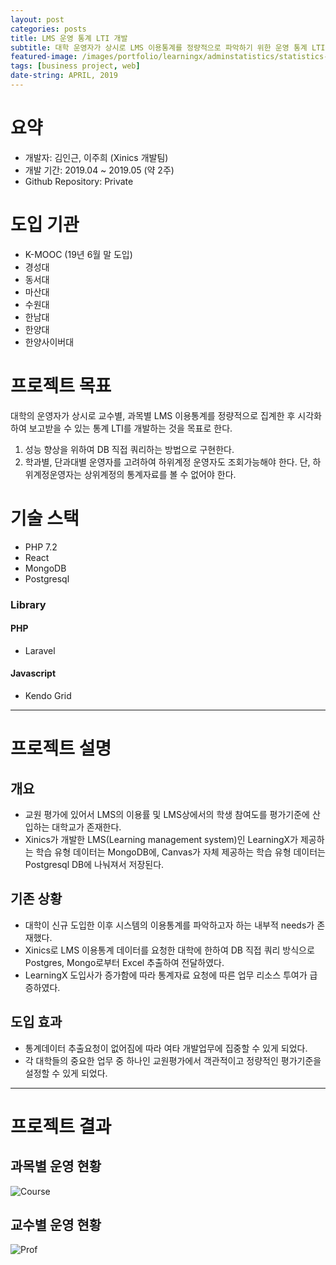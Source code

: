 ```yaml
---
layout: post
categories: posts
title: LMS 운영 통계 LTI 개발
subtitle: 대학 운영자가 상시로 LMS 이용통계를 정량적으로 파악하기 위한 운영 통계 LTI(Learning Tools Interoperability) 개발
featured-image: /images/portfolio/learningx/adminstatistics/statistics-main.jpg
tags: [business project, web]
date-string: APRIL, 2019
---
```



# 요약
- 개발자: 김인근, 이주희 (Xinics 개발팀)
- 개발 기간: 2019.04 ~ 2019.05 (약 2주)
- Github Repository: Private

# 도입 기관
- K-MOOC (19년 6월 말 도입)
- 경성대
- 동서대
- 마산대
- 수원대
- 한남대
- 한양대
- 한양사이버대

# 프로젝트 목표
대학의 운영자가 상시로 교수별, 과목별 LMS 이용통계를 정량적으로 집계한 후 시각화하여 보고받을 수 있는 통계 LTI를 개발하는 것을 목표로 한다.

1. 성능 향상을 위하여 DB 직접 쿼리하는 방법으로 구현한다.
2. 학과별, 단과대별 운영자를 고려하여 하위계정 운영자도 조회가능해야 한다. 단, 하위계정운영자는 상위계정의 통계자료를 볼 수 없어야 한다.

# 기술 스택
- PHP 7.2
- React
- MongoDB
- Postgresql

### Library
#### PHP
- Laravel

#### Javascript
- Kendo Grid

<hr>

# 프로젝트 설명

## 개요
- 교원 평가에 있어서 LMS의 이용률 및 LMS상에서의 학생 참여도를 평가기준에 산입하는 대학교가 존재한다.
- Xinics가 개발한 LMS(Learning management system)인 LearningX가 제공하는 학습 유형 데이터는 MongoDB에, Canvas가 자체 제공하는 학습 유형 데이터는 Postgresql DB에 나눠져서 저장된다.

## 기존 상황
- 대학이 신규 도입한 이후 시스템의 이용통계를 파악하고자 하는 내부적 needs가 존재했다.
- Xinics로 LMS 이용통계 데이터를 요청한 대학에 한하여 DB 직접 쿼리 방식으로 Postgres, Mongo로부터 Excel 추출하여 전달하였다.
- LearningX 도입사가 증가함에 따라 통계자료 요청에 따른 업무 리소스 투여가 급증하였다.

## 도입 효과
- 통계데이터 추출요청이 없어짐에 따라 여타 개발업무에 집중할 수 있게 되었다.
- 각 대학들의 중요한 업무 중 하나인 교원평가에서 객관적이고 정량적인 평가기준을 설정할 수 있게 되었다.

<hr>

# 프로젝트 결과

## 과목별 운영 현황
![Course](/images/portfolio/learningx/adminstatitics/statistics-course.gif)


## 교수별 운영 현황
![Prof](/images/portfolio/learningx/adminstatitics/statistics-prof.gif)

